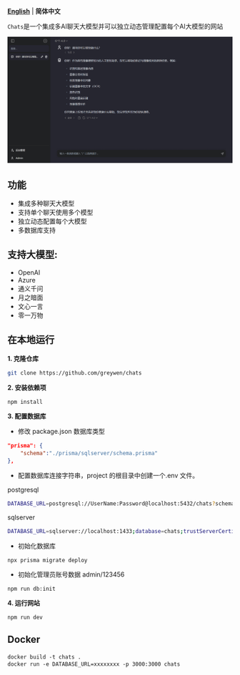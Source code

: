 **[English](README_EN.md)** | **简体中文**

`Chats`是一个集成多AI聊天大模型并可以独立动态管理配置每个AI大模型的网站

![Chats](chats.png)

## 功能

- 集成多种聊天大模型
- 支持单个聊天使用多个模型
- 独立动态配置每个大模型
- 多数据库支持

## 支持大模型:

- OpenAI
- Azure
- 通义千问
- 月之暗面
- 文心一言
- 零一万物

## 在本地运行

**1. 克隆仓库**

```bash
git clone https://github.com/greywen/chats
```

**2. 安装依赖项**

```bash
npm install
```

**3. 配置数据库**

- 修改 package.json 数据库类型

```json
"prisma": {
    "schema":"./prisma/sqlserver/schema.prisma"
},
```

- 配置数据库连接字符串，project 的根目录中创建一个.env 文件。

postgresql

```bash
DATABASE_URL=postgresql://UserName:Password@localhost:5432/chats?schema=public
```

sqlserver

```bash
DATABASE_URL=sqlserver://localhost:1433;database=chats;trustServerCertificate=true;
```

- 初始化数据库

```
npx prisma migrate deploy
```

- 初始化管理员账号数据 admin/123456

```
npm run db:init
```

**4. 运行网站**

```bash
npm run dev
```

## Docker
```
docker build -t chats .
docker run -e DATABASE_URL=xxxxxxxx -p 3000:3000 chats
```
